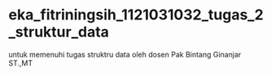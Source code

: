# eka_fitriningsih_1121031032_tugas_2_struktur_data
untuk memenuhi tugas struktru data oleh dosen Pak Bintang Ginanjar ST.,MT

